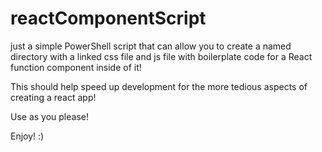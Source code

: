 # reactComponentScript

just a simple PowerShell script that can allow you to create a named directory with a linked css file and js file with boilerplate code for a React function component inside of it! 

This should help speed up development for the more tedious aspects of creating a react app!

Use as you please! 

Enjoy! :)
